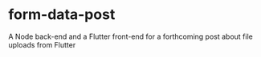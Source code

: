 # form-data-post
A Node back-end and a Flutter front-end for a forthcoming post about file uploads from Flutter
